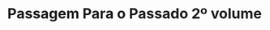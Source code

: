 ---
Numero: 503
title: Passagem Para o Passado 2º volume
Autor: Isidore Haiblum
Co-autor: 
Ano-de-Publicacao: 1999
Titulo-original: Transfer to Yesterday
Tradutor: Alexandra Santos Tavares
Co-tradutor: 
Ano-de-edicao: 1973
alias: Isidore-Haiblum
Autor2-alias: 
Tradutor1-alias: Alexandra-Santos-Tavares
Tradutor2-alias: 
Titulo-link: 503-Passagem-Para-o-Passado-2-volume
Capa: António Pedro
pags: 182
Capa-link: Antonio-Pedro
---
